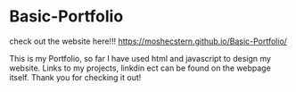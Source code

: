 # Basic-Portfolio
check out the website here!!! https://moshecstern.github.io/Basic-Portfolio/

This is my Portfolio, so far I have used html and javascript to design my website. 
Links to my projects, linkdin ect can be found on the webpage itself.
Thank you for checking it out! 